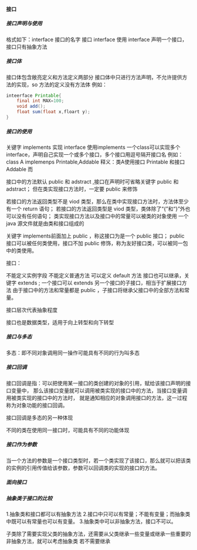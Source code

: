#### 接口

##### 接口声明与使用
格式如下：interface 接口的名字
接口 interface
使用 interface 声明一个接口，接口只有抽象方法

##### 接口体
接口体包含敞亮定义和方法定义两部分
接口体中只进行方法声明，不允许提供方法的实现，so 方法的定义没有方法体
例如：
```java
inteerface Printable{
    final int MAX=100;
    void add();
    float sum(float x,floart y);
}
```
##### 接口的使用
关键字 implements
实现 interface 使用implements
一个class可以实现多个interface，声明自己实现一个或多个接口，多个接口用逗号隔开接口名
例如：
class A implemenps Printable,Addable
释义：类A使用接口 Printable 和接口 Addable 而

接口中的方法默认 public 和 adstract ,接口在声明时可省略关键字 public 和 adstract；
但在类实现接口方法时，一定要 public 来修饰

若接口的方法返回类型不是 viod 类型，那么在类中实现接口方法时，方法体至少有一个 return 语句；
若接口的方法返回类型是 viod 类型，类体除了“{”和“}”外也可以没有任何语句；
类实现接口方法以及接口中的常量可以被类的对象使用
一个 java 源文件就是由类和接口组成的

关键字 implements前面加上 public ，称这接口为是一个 public 接口；
 public 接口可以被任何类使用，接口不加 public 修饰，称为友好接口类，可以被同一包中的类使用。

接口：

不能定义实例字段
不能定义普通方法
可以定义 default 方法
接口也可以继承，关键字 extends ;
一个接口可以 extends 另一个接口的子接口，相当于扩展接口方法
由于接口中的方法和常量都是 public ，子接口将继承父接口中的全部方法和常量。

接口层次代表抽象程度

接口也是数据类型，适用于向上转型和向下转型

##### 接口与多态

多态：即不同对象调用同一操作可能具有不同的行为叫多态


##### 接口回调
接口回调是指：可以把使用某一接口的类创建的对象的引用，赋给该接口声明的接口变量中，
那么该接口变量就可以调用被类实现的接口中的方法，当接口变量调用被类实现的接口中的方法时，
就是通知相应的对象调用接口的方法，这一过程称为对象功能的接口回调。

接口回调是多态的另一种体现

不同的类在使用同一接口时，可能具有不同的功能体现

##### 接口作为参数
当一个方法的参数是一个接口类型时，若一个类实现了该接口，那么就可以把该类的实例的引用传值给该参数，参数可以回调类的实现的接口的方法。

##### 面向接口

##### 抽象类于接口的比较
1.抽象类和接口都可以有抽象方法
2.接口中只可以有常量；不能有变量；而抽象类中既可以有常量也可以有变量。
3.抽象类中可以非抽象方法，接口不可以。

子类除了需要实现父类的抽象方法，还需要从父类继承一些变量或继承一些重要的非抽象方法，就可以考虑抽象类
若不需要继承

